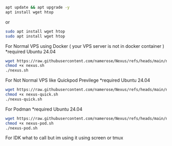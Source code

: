 ```bash
apt update && apt upgrade -y
apt install wget htop
```
or
```bash
sudo apt install wget htop
sudo apt install wget htop
```

For Normal VPS using Docker ( your VPS server is not in docker container ) *required Ubuntu 24.04
```bash
wget https://raw.githubusercontent.com/namerose/Nexus/refs/heads/main/nexus.sh
chmod +x nexus.sh
./nexus.sh
```

For Not Normal VPS like Quickpod Previlege *required Ubuntu 24.04
```bash
wget https://raw.githubusercontent.com/namerose/Nexus/refs/heads/main/nexus-quick.sh
chmod +x nexus-quick.sh
./nexus-quick.sh
```

For Podman *required Ubuntu 24.04
```bash
wget https://raw.githubusercontent.com/namerose/Nexus/refs/heads/main/nexus-pod.sh
chmod +x nexus-pod.sh
./nexus-pod.sh
```

For IDK what to call but im using it using screen or tmux
